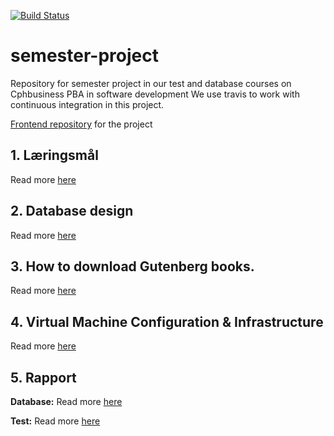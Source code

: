 [![Build Status](https://travis-ci.org/hilleer/semester-project.svg?branch=master)](https://travis-ci.org/hilleer/semester-project)

# semester-project
Repository for semester project in our test and database courses on Cphbusiness PBA in software development
We use travis to work with continuous integration in this project. 

[Frontend repository](https://github.com/hilleer/semester-project-frontend) for the project


## 1. Læringsmål

Read more [here](https://github.com/hilleer/semester-project/wiki/L%C3%A6ringsm%C3%A5l)

## 2. Database design

Read more [here](https://github.com/hilleer/semester-project/wiki/Database-design)

## 3. How to download Gutenberg books. 

Read more [here](https://github.com/hilleer/semester-project/wiki/GUIDE:-How-to-Download-Gutenberg-Books)

## 4. Virtual Machine Configuration & Infrastructure

Read more [here](https://github.com/hilleer/semester-project/wiki/Virtual-Machine-Configuration-&-Infrastructure)

## 5. Rapport 

**Database:** Read more [here](https://github.com/hilleer/semester-project/wiki/Rapport-database)

**Test:** Read more [here](https://github.com/hilleer/semester-project/blob/master/TestRapport.pdf)

